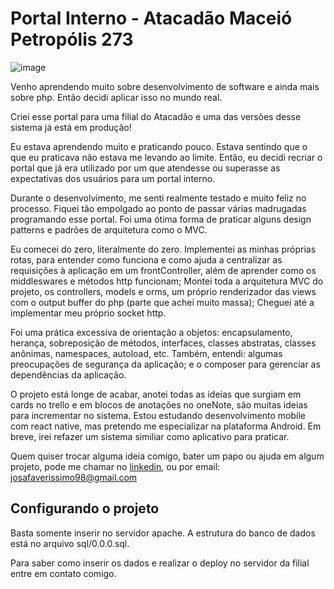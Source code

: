 # Portal Interno - Atacadão Maceió Petropólis 273

![image](https://github.com/josafaverissimo/atacadao-portal273/assets/50150682/7ae8df54-7160-430f-aa9f-51d07aa5e55e)

Venho aprendendo muito sobre desenvolvimento de software e ainda mais sobre php. Então decidi aplicar isso no mundo real.

Criei esse portal para uma filial do Atacadão e uma das versões desse sistema já está em produção!

Eu estava aprendendo muito e praticando pouco. Estava sentindo que o que eu praticava não estava me levando ao limite. Então, eu decidi recriar o portal que já era utilizado por um que atendesse ou superasse as expectativas dos usuários para um portal interno.

Durante o desenvolvimento, me senti realmente testado e muito feliz no processo. Fiquei tão empolgado ao ponto de passar várias madrugadas programando esse portal. Foi uma ótima forma de praticar alguns design patterns e padrões de arquitetura como o MVC.

Eu comecei do zero, literalmente do zero. Implementei as minhas próprias rotas, para entender como funciona e como ajuda a centralizar as requisições à aplicação em um frontController, além de aprender como os middleswares e métodos http funcionam; Montei toda a arquitetura MVC do projeto, os controllers, models e orms, um próprio renderizador das views com o output buffer do php (parte que achei muito massa); Cheguei até a implementar meu próprio socket http.

Foi uma prática excessiva de orientação a objetos: encapsulamento, herança, sobreposição de métodos, interfaces, classes abstratas, classes anônimas, namespaces, autoload, etc. Também, entendi: algumas preocupações de segurança da aplicação; e o composer para gerenciar as dependências da aplicação.

O projeto está longe de acabar, anotei todas as ideias que surgiam em cards no trello e em blocos de anotações no oneNote, são muitas ideias para incrementar no sistema. Estou estudando desenvolvimento mobile com react native, mas pretendo me especializar na plataforma Android. Em breve, irei refazer um sistema similiar como aplicativo para praticar.

Quem quiser trocar alguma ideia comigo, bater um papo ou ajuda em algum projeto, pode me chamar no <a href="https://www.linkedin.com/in/josafaverissimo/">linkedin</a>, ou por email: josafaverissimo98@gmail.com

## Configurando o projeto

Basta somente inserir no servidor apache. A estrutura do banco de dados está no arquivo sql/0.0.0.sql.

Para saber como inserir os dados e realizar o deploy no servidor da filial entre em contato comigo.
